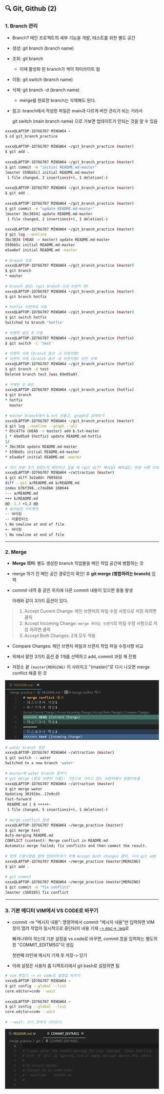## 🔍 Git, Github (2) 



### 1. Branch 관리

- Branch? 메인 프로젝트의 세부 기능을 개발, 테스트를 위한 별도 공간

- 생성: git branch (branch name)

- 조회: git branch

  - 이때 활성화 된 branch가 색이 하이라이트 됨

- 이동: git switch (branch name)

- 삭제: git branch -d (branch name)

  - merge를 완료한 branch는 삭제해도 된다.

- 참고: branch에서 작성한 파일은 main과 다르게 버전 관리가 되는 거라서

  git switch (main branch name) 으로 가보면 업데이트가 안되는 것을 알 수 있음

```bash
xxxx@LAPTOP-1D76G707 MINGW64 ~
$ cd git_branch_practice

xxxx@LAPTOP-1D76G707 MINGW64 ~/git_branch_practice (master)
$ git add .

xxxx@LAPTOP-1D76G707 MINGW64 ~/git_branch_practice (master)
$ git commit -m "initial README.md-master"
[master 559bb5c] initial README.md-master      
 1 file changed, 2 insertions(+), 1 deletion(-)

xxxx@LAPTOP-1D76G707 MINGW64 ~/git_branch_practice (master)
$ git add .

xxxx@LAPTOP-1D76G707 MINGW64 ~/git_branch_practice (master)
$ git commit -m "update README.md-master"
[master 3bc3034] update README.md-master
 1 file changed, 2 insertions(+), 1 deletion(-)

xxxx@LAPTOP-1D76G707 MINGW64 ~/git_branch_practice (master)
$ git log --oneline
3bc3034 (HEAD -> master) update README.md-master
559bb5c initial README.md-master
e5aa6ef initial README.md -master

# branch 조회
xxxx@LAPTOP-1D76G707 MINGW64 ~/git_branch_practice (master)
$ git branch
* master

# branch 생성: (git branch 신규 브랜치 명)
xxxx@LAPTOP-1D76G707 MINGW64 ~/git_branch_practice (master)
$ git branch hotfix

# hotfix 브랜치로 이동
xxxx@LAPTOP-1D76G707 MINGW64 ~/git_branch_practice (master)
$ git switch hotfix
Switched to branch 'hotfix'

# 브랜치 생성 후 이동
xxxx@LAPTOP-1D76G707 MINGW64 ~/git_branch_practice (hotfix)
$ git switch -c 'test'

# 브랜치 삭제 (branch 옵션 -d 브랜치명)
# 브랜치 삭제 (branch 옵션 -D 브랜치명) 완전 삭제
xxxx@LAPTOP-1D76G707 MINGW64 ~/git_branch_practice (hotfix)
$ git branch -d test
Deleted branch test (was 69e05a9).

# 삭제된 것 확인
xxxx@LAPTOP-1D76G707 MINGW64 ~/git_branch_practice (hotfix)
$ git branch
* hotfix
  master

# master branch에서 b.txt 만들고, graph로 상태보기
xxxx@LAPTOP-1D76G707 MINGW64 ~/git_branch_practice (master)
$ git log --oneline --graph --all
* 05c477e (HEAD -> master) add b.txt-master
| * 69e05a9 (hotfix) update README.md-hotfix
|/
* 3bc3034 update README.md-master
* 559bb5c initial README.md-master
* e5aa6ef initial README.md -master

# 어디 부분 추가 되었는지 확인하고 싶을 때 (git diff 해쉬값1 해쉬값2; 변경 사항 디테일 확인)
xxxx@LAPTOP-1D76G707 MINGW64 ~/attraction (master)
$ git diff 3e2a8dc 709503d
diff --git a/README.md b/README.md
index b76f398..c7da8b6 100644
--- a/README.md
+++ b/README.md
@@ -1,3 +1,2 @@
# 놀이공원 어트랙션
-- 바이킹
-- 아틀란티스
\ No newline at end of file
+- 바이킹
\ No newline at end of file
```



___

### 2. Merge

- **Merge 의미**: 별도 생성한 branch 작업물을 메인 작업 공간에 병합하는 것

- merge 하기 전 메인 공간 경로인지 확인! 후 **git merge (병합하려는 branch)** 입력

- commit 내역 중 같은 위치에 다른 commit 내용이 있으면 충돌 발생

  아래와 같이 3가지 옵션이 있다.

> 1) Accept Current Change: 메인 브랜치의 파일 수정 사항으로 저장 하려면 클릭
> 2) Accept Incoming Change: `merge 하려는 브랜치`의 파일 수정 사항으로 저장 하려면 클릭
> 3) Accept Both Changes: 2개 모두 적용

- Compare Changes: 메인 브랜치 파일과 브랜치 작업 파일 수정사항 비교

- 위에서 말한 3가지 옵션 중 1개를 선택하고 add, commit 과정 재 진행

- 저장소 끝 `(master|MERGING)` 이 사라지고 "(master)"로 다시 나오면 merge conflict 해결 된 것

  

![Merge Conflict](Day_0225.assets/mergeconflict.png)



  ```bash
  # water branch 생성
  xxxx@LAPTOP-1D76G707 MINGW64 ~/attraction (master)
  $ git switch -c water
  Switched to a new branch 'water'
  
  # master에 water branch 합치기
  # git merge (합칠 브랜치 이름): 기준으로 가지고 있는 브랜치에서 명령어호출
  xxxx@LAPTOP-1D76G707 MINGW64 ~/attraction (master)
  $ git merge water
  Updating 30191be..17e9cd3
  Fast-forward
   README.md | 6 +++++-
   1 file changed, 5 insertions(+), 1 deletion(-)
  
  # merge conflict 발생
  xxxx@LAPTOP-1D76G707 MINGW64 ~/merge_practice (master)
  $ git merge test
  Auto-merging README.md
  CONFLICT (content): Merge conflict in README.md
  Automatic merge failed; fix conflicts and then commit the result.
  
  # 양쪽 수정사항을 함께 업데이트하기 위해 Accept both changes 클릭, 다시 git add
  xxxx@LAPTOP-1D76G707 MINGW64 ~/merge_practice (master|MERGING)
  $ git add .
  
  # git commit
  xxxx@LAPTOP-1D76G707 MINGW64 ~/merge_practice (master|MERGING)
  $ git commit -m "fix conflict"
  [master c560285] fix conflict
  
  ```



___

### 3. 기본 에디터 VIM에서 VS CODE로 바꾸기

- commit -m "메시지 내용": 명령어에서 commit "메시지 내용"만 입력하면 VIM 창이 열려 작업이 일시적으로 중단되어 내용 기재 <u>-> esc-> :wq</u>로

  빠져나와야 하는데 기본 설정을 vs code로 바꾸면, commit 창을 입력하는 별도의 창 "COMMIT_EDITMSG"이 생김

  첫번째 라인에 메시지 기재 후 저장-> 닫기

- 아래 설정은 사용자 홈 디렉토리에서 git bash로 설정하면 됨

```bash
# vim 편집기 -> vs code로 설정값 바꾸기
xxxx@LAPTOP-1D76G707 MINGW64 ~
$ git config --global --list
core.editor=code --wait

xxxx@LAPTOP-1D76G707 MINGW64 ~
$ git config --global --list
core.editor=code --wait

# --wait: 끄기 전까지 기다린다.
```

![image-20220225235106484](Day_0225.assets/image-20220225235106484.png)





